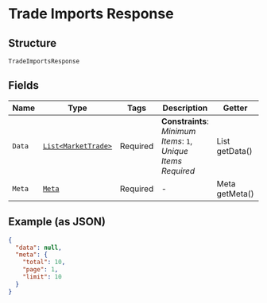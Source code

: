 
# Trade Imports Response

## Structure

`TradeImportsResponse`

## Fields

| Name | Type | Tags | Description | Getter | Setter |
|  --- | --- | --- | --- | --- | --- |
| `Data` | [`List<MarketTrade>`](../../doc/models/market-trade.md) | Required | **Constraints**: *Minimum Items*: `1`, *Unique Items Required* | List<MarketTrade> getData() | setData(List<MarketTrade> data) |
| `Meta` | [`Meta`](../../doc/models/meta.md) | Required | - | Meta getMeta() | setMeta(Meta meta) |

## Example (as JSON)

```json
{
  "data": null,
  "meta": {
    "total": 10,
    "page": 1,
    "limit": 10
  }
}
```

